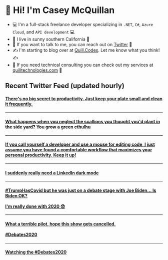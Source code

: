 # 👋 Hi! I'm Casey McQuillan

- 💻 I'm a full-stack freelance developer specializing in `.NET`, `C#`, `Azure Cloud`, and `API development` 💻
- 🌴 I live in sunny southern California 🌴
- 📲 If you want to talk to me, you can reach out on [Twitter](https://twitter.com/QuillCodes) 📲
- ✍ I'm starting to blog over at [Quill.Codes](https://quill.codes/). Let me know what you think! ✍
- 🦾 If you need technical consulting you can check out my services at [quilltechnologies.com](https://quilltechnologies.com/) 🦿


## Recent Twitter Feed (updated hourly)

<!-- BEGIN TWEETS -->
#### [There's no big secret to productivity. Just keep your plate small and clean it frequently.](https://twitter.com/QuillCodes/status/1313158123146731521)

---


#### [What happens when you neglect the scallions you thought you'd plant in the side yard? You grow a green cthulhu](https://twitter.com/QuillCodes/status/1312577097626386432)

---


#### [If you call yourself a developer and use a mouse for editing code, I just assume you have found a comfortable workflow that maximizes your personal productivity. Keep it up!](https://twitter.com/QuillCodes/status/1312528671899488256)

---


#### [I suddenly really need a LinkedIn dark mode](https://twitter.com/QuillCodes/status/1312166745482752001)

---


#### [#TrumpHasCovid but he was just on a debate stage with Joe Biden... Is Biden OK?<br /><br />I'm really done with 2020 😟](https://twitter.com/QuillCodes/status/1311896991056551942)

---


#### [What a terrible pilot, hope this show gets cancelled.<br /><br />#Debates2020](https://twitter.com/QuillCodes/status/1311134897193455616)

---


#### [Watching the #Debates2020](https://twitter.com/QuillCodes/status/1311130574757617664)
<!-- END TWEETS -->

<!--
**cmcquillan/cmcquillan** is a ✨ _special_ ✨ repository because its `README.md` (this file) appears on your GitHub profile.

Here are some ideas to get you started:

- 🔭 I’m currently working on ...
- 🌱 I’m currently learning ...
- 👯 I’m looking to collaborate on ...
- 🤔 I’m looking for help with ...
- 💬 Ask me about ...
- 📫 How to reach me: ...
- 😄 Pronouns: ...
- ⚡ Fun fact: ...
-->
